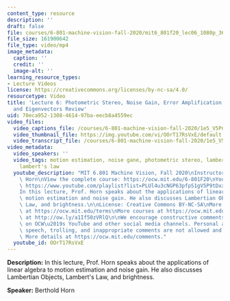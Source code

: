 ```yaml
---
content_type: resource
description: ''
draft: false
file: courses/6-801-machine-vision-fall-2020/mit6_801f20_lec06_1080p_360p_16_9.mp4
file_size: 161900642
file_type: video/mp4
image_metadata:
  caption: ''
  credit: ''
  image-alt: ''
learning_resource_types:
- Lecture Videos
license: https://creativecommons.org/licenses/by-nc-sa/4.0/
resourcetype: Video
title: 'Lecture 6: Photometric Stereo, Noise Gain, Error Amplification, Eigenvalues
  and Eigenvectors Review'
uid: 70eca952-1308-4614-97ba-eecb8a4559ec
video_files:
  video_captions_file: /courses/6-801-machine-vision-fall-2020/1e5_V5PnzxOTHJqG0-vmQvYcwfijIOJc-_transcript.webvtt
  video_thumbnail_file: https://img.youtube.com/vi/OOrT17RsVxE/default.jpg
  video_transcript_file: /courses/6-801-machine-vision-fall-2020/1e5_V5PnzxOTHJqG0-vmQvYcwfijIOJc-_transcript.pdf
video_metadata:
  video_speakers: ''
  video_tags: motion estimation, noise gane, photometric stereo, lambertian objects,
    lambert's law
  youtube_description: "MIT 6.801 Machine Vision, Fall 2020\nInstructor: Berthold\
    \ Horn\nView the complete course: https://ocw.mit.edu/6-801F20\nYouTube Playlist:\
    \ https://www.youtube.com/playlist?list=PLUl4u3cNGP63pfpS1gV5P9tDxxL_e4W8O\n\n\
    In this lecture, Prof. Horn speaks about the applications of linear algebra to\
    \ motion estimation and noise gain. He also discusses Lambertian Objects, Lambert's\
    \ Law, and brightness.\n\nLicense: Creative Commons BY-NC-SA\nMore information\
    \ at https://ocw.mit.edu/terms\nMore courses at https://ocw.mit.edu\nSupport OCW\
    \ at http://ow.ly/a1If50zVRlQ\n\nWe encourage constructive comments and discussion\
    \ on OCW\u2019s YouTube and other social media channels. Personal attacks, hate\
    \ speech, trolling, and inappropriate comments are not allowed and may be removed.\
    \ More details at https://ocw.mit.edu/comments."
  youtube_id: OOrT17RsVxE
---
```

**Description:** In this lecture, Prof. Horn speaks about the applications of linear algebra to motion estimation and noise gain. He also discusses Lambertian Objects, Lambert's Law, and brightness.

**Speaker:** Berthold Horn